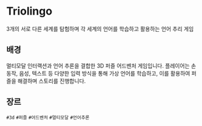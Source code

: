 # Triolingo

3개의 서로 다른 세계를 탐험하며 각 세계의 언어를 학습하고 활용하는 언어 추리 게임

## 배경

멀티모달 인터랙션과 언어 추론을 결합한 3D 퍼즐 어드벤처 게임입니다. 플레이어는 손동작, 음성, 텍스트 등 다양한 입력 방식을 통해 가상 언어를 학습하고, 이를 활용하여 퍼즐을 해결하며 스토리를 진행합니다.

## 장르
`#3d` `#퍼즐` `#어드벤처` `#멀티모달` `#언어추론` 